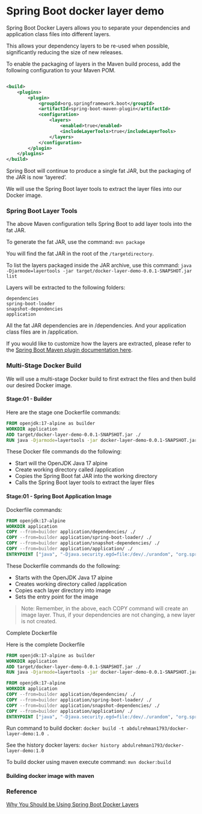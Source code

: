 # Spring Boot docker layer demo

Spring Boot Docker Layers allows you to separate your dependencies and application class files into different layers.

This allows your dependency layers to be re-used when possible, significantly reducing the size of new releases.

To enable the packaging of layers in the Maven build process, add the following configuration to your Maven POM.

```xml

<build>
    <plugins>
        <plugin>
            <groupId>org.springframework.boot</groupId>
            <artifactId>spring-boot-maven-plugin</artifactId>
            <configuration>
                <layers>
                    <enabled>true</enabled>
                    <includeLayerTools>true</includeLayerTools>
                </layers>
            </configuration>
        </plugin>
    </plugins>
</build>
```

Spring Boot will continue to produce a single fat JAR, but the packaging of the JAR is now ‘layered’.

We will use the Spring Boot layer tools to extract the layer files into our Docker image.

### Spring Boot Layer Tools

The above Maven configuration tells Spring Boot to add layer tools into the fat JAR.

To generate the fat JAR, use the command:
`mvn package`

You will find the fat JAR in the root of the `/targetdirectory`.

To list the layers packaged inside the JAR archive, use this command:
`java -Djarmode=layertools -jar target/docker-layer-demo-0.0.1-SNAPSHOT.jar list`

Layers will be extracted to the following folders:

```
dependencies
spring-boot-loader
snapshot-dependencies
application
```

All the fat JAR dependencies are in /dependencies. And your application class files are in /application.

If you would like to customize how the layers are extracted, please refer to
the [Spring Boot Maven plugin documentation here](https://docs.spring.io/spring-boot/docs/current/maven-plugin/reference/htmlsingle/#packaging.layers).

### Multi-Stage Docker Build

We will use a multi-stage Docker build to first extract the files and then build our desired Docker image.

#### Stage:01 - Builder

Here are the stage one Dockerfile commands:

```dockerfile
FROM openjdk:17-alpine as builder
WORKDIR application
ADD target/docker-layer-demo-0.0.1-SNAPSHOT.jar ./
RUN java -Djarmode=layertools -jar docker-layer-demo-0.0.1-SNAPSHOT.jar extract
```

These Docker file commands do the following:

- Start will the OpenJDK Java 17 alpine
- Create working directory called /application
- Copies the Spring Boot fat JAR into the working directory
- Calls the Spring Boot layer tools to extract the layer files

#### Stage:01 - Spring Boot Application Image

Dockerfile commands:

```dockerfile
FROM openjdk:17-alpine
WORKDIR application
COPY --from=builder application/dependencies/ ./
COPY --from=builder application/spring-boot-loader/ ./
COPY --from=builder application/snapshot-dependencies/ ./
COPY --from=builder application/application/ ./
ENTRYPOINT ["java", "-Djava.security.egd=file:/dev/./urandom", "org.springframework.boot.loader.JarLauncher"]
```

These Dockerfile commands do the following:

- Starts with the OpenJDK Java 17 alpine
- Creates working directory called /application
- Copies each layer directory into image
- Sets the entry point for the image

> Note: Remember, in the above, each COPY command will create an image layer. Thus, if your dependencies are not
> changing, a new layer is not created.

Complete Dockerfile

Here is the complete Dockerfile

```dockerfile
FROM openjdk:17-alpine as builder
WORKDIR application
ADD target/docker-layer-demo-0.0.1-SNAPSHOT.jar ./
RUN java -Djarmode=layertools -jar docker-layer-demo-0.0.1-SNAPSHOT.jar extract

FROM openjdk:17-alpine
WORKDIR application
COPY --from=builder application/dependencies/ ./
COPY --from=builder application/spring-boot-loader/ ./
COPY --from=builder application/snapshot-dependencies/ ./
COPY --from=builder application/application/ ./
ENTRYPOINT ["java", "-Djava.security.egd=file:/dev/./urandom", "org.springframework.boot.loader.JarLauncher"]
```

Run command to build docker:
`docker build -t abdulrehman1793/docker-layer-demo:1.0 .`

See the history docker layers:
`docker history abdulrehman1793/docker-layer-demo:1.0`

To build docker using maven execute command: `mvn docker:build`

#### Building docker image with maven



### Reference

[Why You Should be Using Spring Boot Docker Layers](https://springframework.guru/why-you-should-be-using-spring-boot-docker-layers/)
